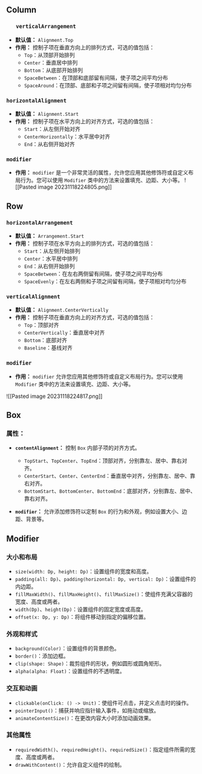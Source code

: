 ## Column

### `   verticalArrangement`

- **默认值：** `Alignment.Top`
- **作用：** 控制子项在垂直方向上的排列方式，可选的值包括：
    - `Top`：从顶部开始排列
    - `Center`：垂直居中排列
    - `Bottom`：从底部开始排列
    - `SpaceBetween`：在顶部和底部留有间隔，使子项之间平均分布
    - `SpaceAround`：在顶部、底部和子项之间留有间隔，使子项相对均匀分布

### `horizontalAlignment`

- **默认值：** `Alignment.Start`
- **作用：** 控制子项在水平方向上的对齐方式，可选的值包括：
    - `Start`：从左侧开始对齐
    - `CenterHorizontally`：水平居中对齐
    - `End`：从右侧开始对齐

### `modifier`

- **作用：** `modifier` 是一个非常灵活的属性，允许您应用其他修饰符或自定义布局行为。您可以使用 `Modifier` 类中的方法来设置填充、边距、大小等。
![[Pasted image 20231118224805.png]]





## Row

### `horizontalArrangement`

- **默认值：** `Arrangement.Start`
- **作用：** 控制子项在水平方向上的排列方式，可选的值包括：
    - `Start`：从左侧开始排列
    - `Center`：水平居中排列
    - `End`：从右侧开始排列
    - `SpaceBetween`：在左右两侧留有间隔，使子项之间平均分布
    - `SpaceEvenly`：在左右两侧和子项之间留有间隔，使子项相对均匀分布

### `verticalAlignment`

- **默认值：** `Alignment.CenterVertically`
- **作用：** 控制子项在垂直方向上的对齐方式，可选的值包括：
    - `Top`：顶部对齐
    - `CenterVertically`：垂直居中对齐
    - `Bottom`：底部对齐
    - `Baseline`：基线对齐

### `modifier`

- **作用：** `modifier` 允许您应用其他修饰符或自定义布局行为。您可以使用 `Modifier` 类中的方法来设置填充、边距、大小等。

![[Pasted image 20231118224817.png]]


## Box

### 属性：

- **`contentAlignment`：** 控制 `Box` 内部子项的对齐方式。
    
    - `TopStart`、`TopCenter`、`TopEnd`：顶部对齐，分别靠左、居中、靠右对齐。
    - `CenterStart`、`Center`、`CenterEnd`：垂直居中对齐，分别靠左、居中、靠右对齐。
    - `BottomStart`、`BottomCenter`、`BottomEnd`：底部对齐，分别靠左、居中、靠右对齐。
- **`modifier`：** 允许添加修饰符以定制 `Box` 的行为和外观，例如设置大小、边距、背景等。


## Modifier

### 大小和布局

- `size(width: Dp, height: Dp)`：设置组件的宽度和高度。
- `padding(all: Dp)`、`padding(horizontal: Dp, vertical: Dp)`：设置组件的内边距。
- `fillMaxWidth()`、`fillMaxHeight()`、`fillMaxSize()`：使组件充满父容器的宽度、高度或两者。
- `width(Dp)`、`height(Dp)`：设置组件的固定宽度或高度。
- `offset(x: Dp, y: Dp)`：将组件移动到指定的偏移位置。

### 外观和样式

- `background(Color)`：设置组件的背景颜色。
- `border()`：添加边框。
- `clip(shape: Shape)`：裁剪组件的形状，例如圆形或圆角矩形。
- `alpha(alpha: Float)`：设置组件的不透明度。

### 交互和动画

- `clickable(onClick: () -> Unit)`：使组件可点击，并定义点击时的操作。
- `pointerInput()`：捕获并响应指针输入事件，如拖动或缩放。
- `animateContentSize()`：在更改内容大小时添加动画效果。

### 其他属性

- `requiredWidth()`、`requiredHeight()`、`requiredSize()`：指定组件所需的宽度、高度或两者。
- `drawWithContent()`：允许自定义组件的绘制。



